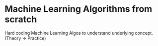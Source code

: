 # Machine Learning Algorithms from scratch
Hard coding Machine Learning Algos to understand underlying concept. (Theory => Practice)
